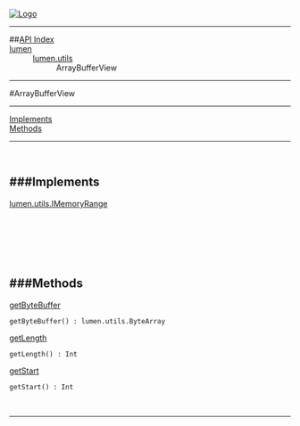 
[![Logo](../../../images/logo.png)](../../../index.html)

---


##[API Index](../../../api/index.html#lumen.utils)   
[lumen](../)     
&emsp;&emsp;&emsp;[lumen.utils](./)   
&emsp;&emsp;&emsp;&emsp;&emsp;&emsp;ArrayBufferView

---

#ArrayBufferView


---


[Implements](#Implements)   
[Methods](#Methods)   


---

&nbsp;   

<a class="lift" name="Implements" ></a>
###Implements   
---
<a class="lift" name="lumen.utils.IMemoryRange" href="{{{rel_path}}}api/lumen/utils/IMemoryRange.html">lumen.utils.IMemoryRange</a>

&nbsp;   

&nbsp;   

&nbsp;   

<a class="lift" name="Methods" ></a>
###Methods   
---
<a class="lift" name="getByteBuffer" href="#getByteBuffer">getByteBuffer</a>



`getByteBuffer() : lumen.utils.ByteArray`

<span class="small_desc_flat">  </span>   

<a class="lift" name="getLength" href="#getLength">getLength</a>



`getLength() : Int`

<span class="small_desc_flat">  </span>   

<a class="lift" name="getStart" href="#getStart">getStart</a>



`getStart() : Int`

<span class="small_desc_flat">  </span>   



&nbsp;
&nbsp;
&nbsp;

---  


&nbsp;   
&nbsp;   